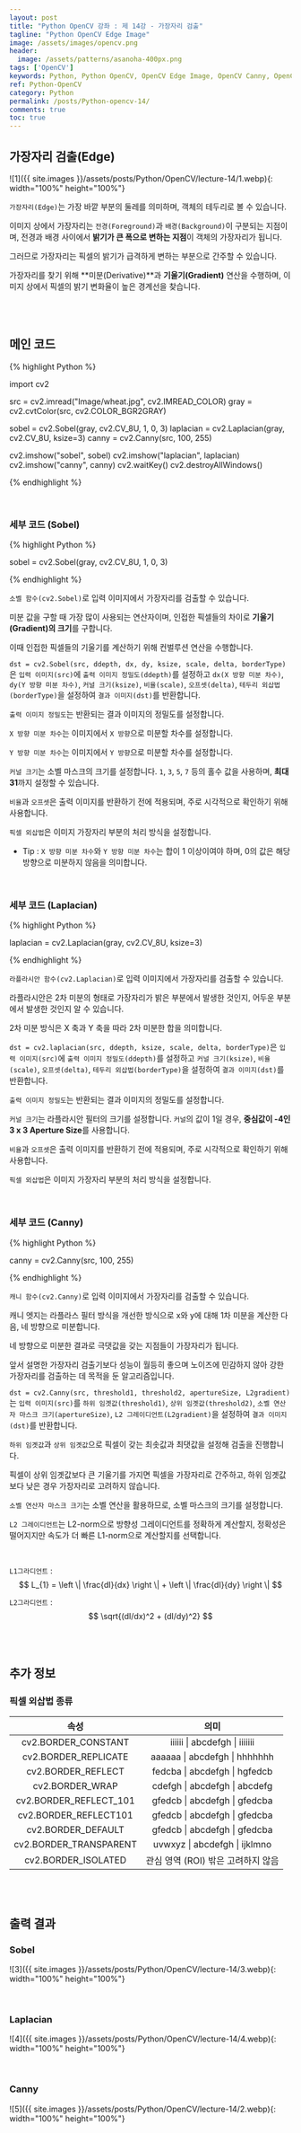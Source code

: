 ```yaml
---
layout: post
title: "Python OpenCV 강좌 : 제 14강 - 가장자리 검출"
tagline: "Python OpenCV Edge Image"
image: /assets/images/opencv.png
header:
  image: /assets/patterns/asanoha-400px.png
tags: ['OpenCV']
keywords: Python, Python OpenCV, OpenCV Edge Image, OpenCV Canny, OpenCV Sobel, OpenCV Laplacian
ref: Python-OpenCV
category: Python
permalink: /posts/Python-opencv-14/
comments: true
toc: true
---
```


## 가장자리 검출(Edge)

![1]({{ site.images }}/assets/posts/Python/OpenCV/lecture-14/1.webp){: width="100%" height="100%"}

`가장자리(Edge)`는 가장 바깥 부분의 둘레를 의미하며, 객체의 테두리로 볼 수 있습니다.

이미지 상에서 가장자리는 `전경(Foreground)`과 `배경(Background)`이 구분되는 지점이며, 전경과 배경 사이에서 **밝기가 큰 폭으로 변하는 지점**이 객체의 가장자리가 됩니다.

그러므로 가장자리는 픽셀의 밝기가 급격하게 변하는 부분으로 간주할 수 있습니다.

가장자리를 찾기 위해 **미분(Derivative)**과 **기울기(Gradient)** 연산을 수행하며, 이미지 상에서 픽셀의 밝기 변화율이 높은 경계선을 찾습니다. 

<br>
<br>

## 메인 코드

{% highlight Python %}

import cv2

src = cv2.imread("Image/wheat.jpg", cv2.IMREAD_COLOR)
gray = cv2.cvtColor(src, cv2.COLOR_BGR2GRAY)

sobel = cv2.Sobel(gray, cv2.CV_8U, 1, 0, 3)
laplacian = cv2.Laplacian(gray, cv2.CV_8U, ksize=3)
canny = cv2.Canny(src, 100, 255)

cv2.imshow("sobel", sobel)
cv2.imshow("laplacian", laplacian)
cv2.imshow("canny", canny)
cv2.waitKey()
cv2.destroyAllWindows()

{% endhighlight %}

<br>

### 세부 코드 (Sobel)

{% highlight Python %}

sobel = cv2.Sobel(gray, cv2.CV_8U, 1, 0, 3)

{% endhighlight %}

`소벨 함수(cv2.Sobel)`로 입력 이미지에서 가장자리를 검출할 수 있습니다.

미분 값을 구할 때 가장 많이 사용되는 연산자이며, 인접한 픽셀들의 차이로 **기울기(Gradient)의 크기**를 구합니다.

이때 인접한 픽셀들의 기울기를 계산하기 위해 컨벌루션 연산을 수행합니다. 

`dst = cv2.Sobel(src, ddepth, dx, dy, ksize, scale, delta, borderType)`은 `입력 이미지(src)`에 `출력 이미지 정밀도(ddepth)`를 설정하고 `dx(X 방향 미분 차수)`, `dy(Y 방향 미분 차수)`, `커널 크기(ksize)`, `비율(scale)`, `오프셋(delta)`, `테두리 외삽법(borderType)`을 설정하여 `결과 이미지(dst)`를 반환합니다.

`출력 이미지 정밀도`는 반환되는 결과 이미지의 정밀도를 설정합니다. 

`X 방향 미분 차수`는 이미지에서 `X 방향`으로 미분할 차수를 설정합니다.

`Y 방향 미분 차수`는 이미지에서 `Y 방향`으로 미분할 차수를 설정합니다.

`커널 크기`는 소벨 마스크의 크기를 설정합니다. `1`, `3`, `5`, `7` 등의 홀수 값을 사용하며, **최대 31**까지 설정할 수 있습니다.

`비율`과 `오프셋`은 출력 이미지를 반환하기 전에 적용되며, 주로 시각적으로 확인하기 위해 사용합니다.

`픽셀 외삽법`은 이미지 가장자리 부분의 처리 방식을 설정합니다.

- Tip :  `X 방향 미분 차수`와 `Y 방향 미분 차수`는 합이 1 이상이여야 하며, 0의 값은 해당 방향으로 미분하지 않음을 의미합니다.

<br>

### 세부 코드 (Laplacian)

{% highlight Python %}

laplacian = cv2.Laplacian(gray, cv2.CV_8U, ksize=3)

{% endhighlight %}

`라플라시안 함수(cv2.Laplacian)`로 입력 이미지에서 가장자리를 검출할 수 있습니다.

라플라시안은 2차 미분의 형태로 가장자리가 밝은 부분에서 발생한 것인지, 어두운 부분에서 발생한 것인지 알 수 있습니다.

2차 미분 방식은 X 축과 Y 축을 따라 2차 미분한 합을 의미합니다.

`dst = cv2.laplacian(src, ddepth, ksize, scale, delta, borderType)`은 `입력 이미지(src)`에 `출력 이미지 정밀도(ddepth)`를 설정하고 `커널 크기(ksize)`, `비율(scale)`, `오프셋(delta)`, `테두리 외삽법(borderType)`을 설정하여 `결과 이미지(dst)`를 반환합니다.

`출력 이미지 정밀도`는 반환되는 결과 이미지의 정밀도를 설정합니다. 

`커널 크기`는 라플라시안 필터의 크기를 설정합니다. `커널`의 값이 1일 경우, **중심값이 -4인 3 x 3 Aperture Size**를 사용합니다.

`비율`과 `오프셋`은 출력 이미지를 반환하기 전에 적용되며, 주로 시각적으로 확인하기 위해 사용합니다.

`픽셀 외삽법`은 이미지 가장자리 부분의 처리 방식을 설정합니다.

<br>

### 세부 코드 (Canny)

{% highlight Python %}

canny = cv2.Canny(src, 100, 255)

{% endhighlight %}

`캐니 함수(cv2.Canny)`로 입력 이미지에서 가장자리를 검출할 수 있습니다.

캐니 엣지는 라플라스 필터 방식을 개선한 방식으로 x와 y에 대해 1차 미분을 계산한 다음, 네 방향으로 미분합니다.

네 방향으로 미분한 결과로 극댓값을 갖는 지점들이 가장자리가 됩니다.

앞서 설명한 가장자리 검출기보다 성능이 월등히 좋으며 노이즈에 민감하지 않아 강한 가장자리를 검출하는 데 목적을 둔 알고리즘입니다.

`dst = cv2.Canny(src, threshold1, threshold2, apertureSize, L2gradient)`는 `입력 이미지(src)`를 `하위 임곗값(threshold1)`, `상위 임곗값(threshold2)`, `소벨 연산자 마스크 크기(apertureSize)`, `L2 그레이디언트(L2gradient)`을 설정하여 `결과 이미지(dst)`를 반환합니다.

`하위 임곗값`과 `상위 임곗값`으로 픽셀이 갖는 최솟값과 최댓값을 설정해 검출을 진행합니다. 

픽셀이 상위 임곗값보다 큰 기울기를 가지면 픽셀을 가장자리로 간주하고, 하위 임곗값보다 낮은 경우 가장자리로 고려하지 않습니다.

`소벨 연산자 마스크 크기`는 소벨 연산을 활용하므로, 소벨 마스크의 크기를 설정합니다.

`L2 그레이디언트`는 L2-norm으로 방향성 그레이디언트를 정확하게 계산할지, 정확성은 떨어지지만 속도가 더 빠른 L1-norm으로 계산할지를 선택합니다.

<br>

`L1그라디언트` : $$ L_{1} = \left \|  \frac{dI}{dx}  \right \| + \left \|  \frac{dI}{dy}  \right \| $$

`L2그라디언트` : $$ \sqrt{(dI/dx)^2 + (dI/dy)^2} $$

<br>
<br>

## 추가 정보

### 픽셀 외삽법 종류

|          속성          |                의미                |
|:----------------------:|:----------------------------------:|
|   cv2.BORDER_CONSTANT  |       iiiiii \| abcdefgh \| iiiiiii      |
|  cv2.BORDER_REPLICATE  |       aaaaaa \| abcdefgh \| hhhhhhh      |
|   cv2.BORDER_REFLECT   |       fedcba \| abcdefgh \| hgfedcb      |
|     cv2.BORDER_WRAP    |       cdefgh \| abcdefgh \| abcdefg      |
| cv2.BORDER_REFLECT_101 |       gfedcb \| abcdefgh \| gfedcba      |
|  cv2.BORDER_REFLECT101 |       gfedcb \| abcdefgh \| gfedcba      |
|   cv2.BORDER_DEFAULT   |       gfedcb \| abcdefgh \| gfedcba      |
| cv2.BORDER_TRANSPARENT |       uvwxyz \| abcdefgh \| ijklmno      |
|   cv2.BORDER_ISOLATED  | 관심 영역 (ROI) 밖은 고려하지 않음 |

<br>
<br>

## 출력 결과

### Sobel

![3]({{ site.images }}/assets/posts/Python/OpenCV/lecture-14/3.webp){: width="100%" height="100%"}

<br>

### Laplacian

![4]({{ site.images }}/assets/posts/Python/OpenCV/lecture-14/4.webp){: width="100%" height="100%"}

<br>

### Canny

![5]({{ site.images }}/assets/posts/Python/OpenCV/lecture-14/2.webp){: width="100%" height="100%"}
